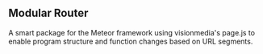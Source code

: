 Modular Router
--------------

A smart package for the Meteor framework using visionmedia's page.js to enable
program structure and function changes based on URL segments.
